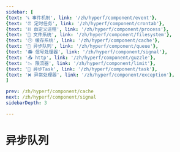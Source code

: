 ```yaml
---
sidebar: [
{text: '📞 事件机制', link: '/zh/hyperf/component/event'},
{text: '⏰ 定时任务', link: '/zh/hyperf/component/crontab'},
{text: '⛓ 自定义进程', link: '/zh/hyperf/component/process'},
{text: '📝 文件系统', link: '/zh/hyperf/component/filesystem'},
{text: '🕓 缓存系统', link: '/zh/hyperf/component/cache'},
{text: '📩 异步队列', link: '/zh/hyperf/component/queue'},
{text: '📻 信号处理器', link: '/zh/hyperf/component/signal'},
{text: '📤 http', link: '/zh/hyperf/component/guzzle'},
{text: '📉 限流器', link: '/zh/hyperf/component/limit'},
{text: '📮 异步Task', link: '/zh/hyperf/component/task'},
{text: '❌ 异常处理器', link: '/zh/hyperf/component/exception'},
]

prev: /zh/hyperf/component/cache
next: /zh/hyperf/component/signal
sidebarDepth: 3

---
```


# 异步队列